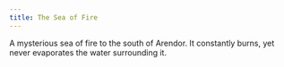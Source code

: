 ```yaml
---
title: The Sea of Fire
---
```

A mysterious sea of fire to the south of Arendor. It constantly burns, yet never evaporates the water surrounding it. 